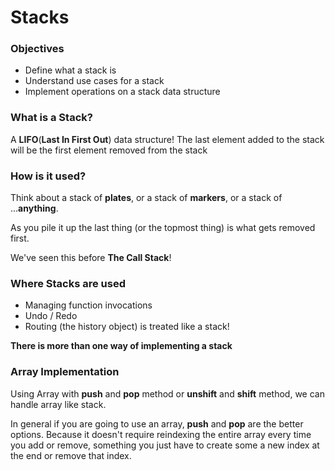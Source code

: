 # Stacks

### Objectives

- Define what a stack is
- Understand use cases for a stack
- Implement operations on a stack data structure

### What is a Stack?

A **LIFO**(**Last In First Out**) data structure! The last element added to the stack will be the first element removed from the stack

### How is it used?

Think about a stack of **plates**, or a stack of **markers**, or a stack of ...**anything**.

As you pile it up the last thing (or the topmost thing) is what gets removed first.

We've seen this before **The Call Stack**!

### Where Stacks are used

- Managing function invocations
- Undo / Redo
- Routing (the history object) is treated like a stack!

**There is more than one way of implementing a stack**

### Array Implementation

Using Array with **push** and **pop** method or **unshift** and **shift** method, we can handle array like stack.

In general if you are going to use an array, **push** and **pop** are the better options. Because it doesn't require reindexing the entire array every time you add or remove, something you just have to create some a new index at the end or remove that index.